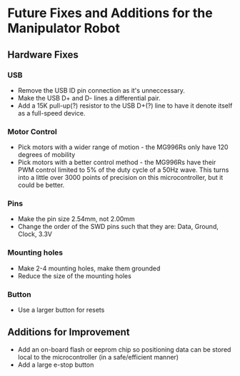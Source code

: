 # Future Fixes and Additions for the Manipulator Robot

## Hardware Fixes
### USB
- Remove the USB ID pin connection as it's unneccessary.
- Make the USB D+ and D- lines a differential pair.
- Add a 15K pull-up(?) resistor to the USB D+(?) line to have it denote itself as a full-speed device.

### Motor Control
- Pick motors with a wider range of motion - the MG996Rs only have 120 degrees of mobility
- Pick motors with a better control method - the MG996Rs have their PWM control limited to 5% of the duty cycle of a 50Hz wave. 
This turns into a little over 3000 points of precision on this microcontroller, but it could be better.

### Pins
- Make the pin size 2.54mm, not 2.00mm
- Change the order of the SWD pins such that they are: Data, Ground, Clock, 3.3V

### Mounting holes
- Make 2-4 mounting holes, make them grounded
- Reduce the size of the mounting holes

### Button
- Use a larger button for resets

## Additions for Improvement
- Add an on-board flash or eeprom chip so positioning data can be stored local to the microcontroller (in a safe/efficient manner)
- Add a large e-stop button